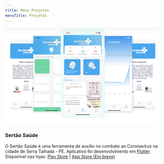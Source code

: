 ```yaml
---
title: Meus Projetos
menuTitle: Projetos
---
```


![SertaSaude](./sertao-saude.png)

### Sertão Saúde

O Sertão Saúde é uma ferramenta de auxílio no combate ao Coronavírus na cidade de Serra Talhada - PE.
Aplicativo foi desenvolvimento em [Flutter](https://flutter.dev/).
Disponível nas lojas: [Play Store](https://play.google.com/store/apps/details?id=com.sertaosaude.covid19app) | [ App Store (Em breve)]()
